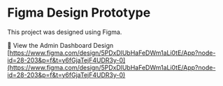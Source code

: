 # Figma Design Prototype

This project was designed using Figma.

🔗 View the Admin Dashboard Design  
[https://www.figma.com/design/5PDxDlUbHaFeDWm1aLi0tE/App?node-id=28-203&p=f&t=y6fGjaTejF4UDR3y-0](https://www.figma.com/design/5PDxDlUbHaFeDWm1aLi0tE/App?node-id=28-203&p=f&t=y6fGjaTejF4UDR3y-0)

